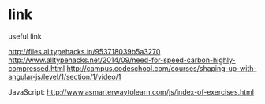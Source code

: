 # link
useful link

http://files.alltypehacks.in/953718039b5a3270
http://www.alltypehacks.net/2014/09/need-for-speed-carbon-highly-compressed.html
http://campus.codeschool.com/courses/shaping-up-with-angular-js/level/1/section/1/video/1

JavaScript:
http://www.asmarterwaytolearn.com/js/index-of-exercises.html
